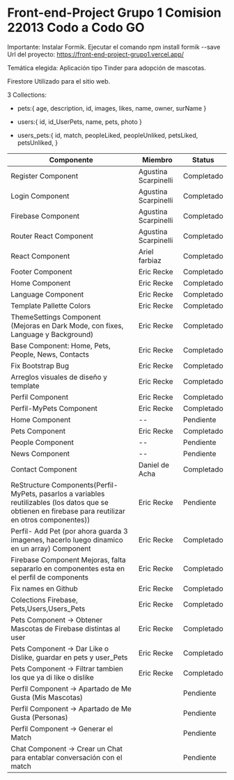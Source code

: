 # Front-end-Project Grupo 1 Comision 22013 Codo a Codo GO

Importante: Instalar Formik. Ejecutar el comando npm install formik --save
Url del proyecto:
https://front-end-project-grupo1.vercel.app/

Temática elegida: Aplicación tipo Tinder para adopción de mascotas.

Firestore Utilizado para el sitio web.

3 Collections:

- pets:{
  age,
  description,
  id,
  images,
  likes,
  name,
  owner,
  surName
  }

- users:{
  id,
  id_UserPets,
  name,
  pets,
  photo
  }

- users_pets:{
  id,
  match,
  peopleLiked,
  peopleUnliked,
  petsLiked,
  petsUnliked,
  }

| Componente                                                                                                                                             | Miembro              | Status     |
| ------------------------------------------------------------------------------------------------------------------------------------------------------ | -------------------- | ---------- |
| Register Component                                                                                                                                     | Agustina Scarpinelli | Completado |
| Login Component                                                                                                                                        | Agustina Scarpinelli | Completado |
| Firebase Component                                                                                                                                     | Agustina Scarpinelli | Completado |
| Router React Component                                                                                                                                 | Agustina Scarpinelli | Completado |
| React Component                                                                                                                                        | Ariel farbiaz        | Completado |
| Footer Component                                                                                                                                       | Eric Recke           | Completado |
| Home Component                                                                                                                                         | Eric Recke           | Completado |
| Language Component                                                                                                                                     | Eric Recke           | Completado |
| Template Pallette Colors                                                                                                                               | Eric Recke           | Completado |
| ThemeSettings Component (Mejoras en Dark Mode, con fixes, Language y Background)                                                                       | Eric Recke           | Completado |
| Base Component: Home, Pets, People, News, Contacts                                                                                                     | Eric Recke           | Completado |
| Fix Bootstrap Bug                                                                                                                                      | Eric Recke           | Completado |
| Arreglos visuales de diseño y template                                                                                                                 | Eric Recke           | Completado |
| Perfil Component                                                                                                                                       | Eric Recke           | Completado |
| Perfil-MyPets Component                                                                                                                                | Eric Recke           | Completado |
| Home Component                                                                                                                                         | --                   | Pendiente  |
| Pets Component                                                                                                                                         | Eric Recke           | Completado |
| People Component                                                                                                                                       | --                   | Pendiente  |
| News Component                                                                                                                                         | --                   | Pendiente  |
| Contact Component                                                                                                                                      | Daniel de Acha       | Completado |
| ReStructure Components(Perfil-MyPets, pasarlos a variables reutilizables (los datos que se obtienen en firebase para reutilizar en otros componentes)) | Eric Recke           | Pendiente  |
| Perfil- Add Pet (por ahora guarda 3 imagenes, hacerlo luego dinamico en un array) Component                                                            | Eric Recke           | Completado |
| Firebase Component Mejoras, falta separarlo en componentes esta en el perfil de components                                                             | Eric Recke           | Completado |
| Fix names en Github                                                                                                                                    | Eric Recke           | Completado |
| Colections Firebase, Pets,Users,Users_Pets                                                                                                             | Eric Recke           | Completado |
| Pets Component -> Obtener Mascotas de Firebase distintas al user                                                                                       | Eric Recke           | Completado |
| Pets Component -> Dar Like o Dislike, guardar en pets y user_Pets                                                                                      | Eric Recke           | Completado |
| Pets Component -> Filtrar tambien los que ya di like o dislike                                                                                         | Eric Recke           | Completado |
| Perfil Component -> Apartado de Me Gusta (Mis Mascotas)                                                                                                |                      | Pendiente  |
| Perfil Component -> Apartado de Me Gusta (Personas)                                                                                                    |                      | Pendiente  |
| Perfil Component -> Generar el Match                                                                                                                   |                      | Pendiente  |
| Chat Component -> Crear un Chat para entablar conversación con el match                                                                                |                      | Pendiente  |
